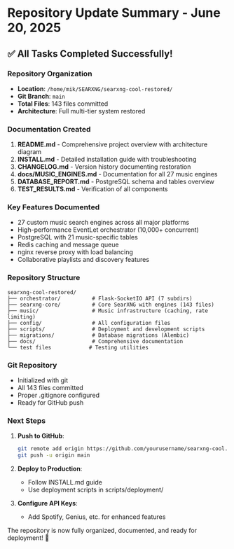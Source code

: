 # Repository Update Summary - June 20, 2025

## ✅ All Tasks Completed Successfully!

### Repository Organization
- **Location**: `/home/mik/SEARXNG/searxng-cool-restored/`
- **Git Branch**: `main`
- **Total Files**: 143 files committed
- **Architecture**: Full multi-tier system restored

### Documentation Created
1. **README.md** - Comprehensive project overview with architecture diagram
2. **INSTALL.md** - Detailed installation guide with troubleshooting
3. **CHANGELOG.md** - Version history documenting restoration
4. **docs/MUSIC_ENGINES.md** - Documentation for all 27 music engines
5. **DATABASE_REPORT.md** - PostgreSQL schema and tables overview
6. **TEST_RESULTS.md** - Verification of all components

### Key Features Documented
- 27 custom music search engines across all major platforms
- High-performance EventLet orchestrator (10,000+ concurrent)
- PostgreSQL with 21 music-specific tables
- Redis caching and message queue
- nginx reverse proxy with load balancing
- Collaborative playlists and discovery features

### Repository Structure
```
searxng-cool-restored/
├── orchestrator/          # Flask-SocketIO API (7 subdirs)
├── searxng-core/          # Core SearXNG with engines (143 files)
├── music/                 # Music infrastructure (caching, rate limiting)
├── config/                # All configuration files
├── scripts/               # Deployment and development scripts
├── migrations/            # Database migrations (Alembic)
├── docs/                  # Comprehensive documentation
└── test files            # Testing utilities
```

### Git Repository
- Initialized with git
- All 143 files committed
- Proper .gitignore configured
- Ready for GitHub push

### Next Steps
1. **Push to GitHub**:
   ```bash
   git remote add origin https://github.com/yourusername/searxng-cool.git
   git push -u origin main
   ```

2. **Deploy to Production**:
   - Follow INSTALL.md guide
   - Use deployment scripts in scripts/deployment/

3. **Configure API Keys**:
   - Add Spotify, Genius, etc. for enhanced features

The repository is now fully organized, documented, and ready for deployment! 🚀